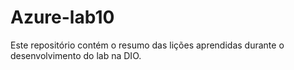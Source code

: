 # Azure-lab10
Este repositório contém o resumo das lições aprendidas durante o desenvolvimento do lab na DIO.
